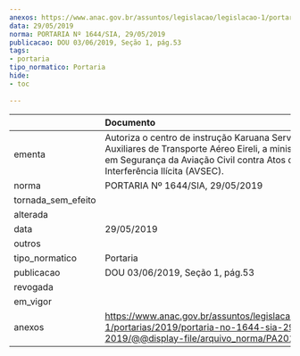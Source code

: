 ```yaml
---
anexos: https://www.anac.gov.br/assuntos/legislacao/legislacao-1/portarias/2019/portaria-no-1644-sia-29-05-2019/@@display-file/arquivo_norma/PA2019-1644.pdf
data: 29/05/2019
norma: PORTARIA Nº 1644/SIA, 29/05/2019
publicacao: DOU 03/06/2019, Seção 1, pág.53
tags:
- portaria
tipo_normatico: Portaria
hide: 
- toc 
 
---
```


|                    | Documento                                                                                                                                                                            |
|:-------------------|:-------------------------------------------------------------------------------------------------------------------------------------------------------------------------------------|
| ementa             | Autoriza o centro de instrução Karuana Serviços Auxiliares de Transporte Aéreo Eireli, a ministrar curso em Segurança da Aviação Civil contra Atos de Interferência Ilícita (AVSEC). |
| norma              | PORTARIA Nº 1644/SIA, 29/05/2019                                                                                                                                                     |
| tornada_sem_efeito |                                                                                                                                                                                      |
| alterada           |                                                                                                                                                                                      |
| data               | 29/05/2019                                                                                                                                                                           |
| outros             |                                                                                                                                                                                      |
| tipo_normatico     | Portaria                                                                                                                                                                             |
| publicacao         | DOU 03/06/2019, Seção 1, pág.53                                                                                                                                                      |
| revogada           |                                                                                                                                                                                      |
| em_vigor           |                                                                                                                                                                                      |
| anexos             | https://www.anac.gov.br/assuntos/legislacao/legislacao-1/portarias/2019/portaria-no-1644-sia-29-05-2019/@@display-file/arquivo_norma/PA2019-1644.pdf                                 |